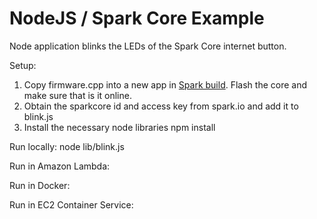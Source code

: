 NodeJS  / Spark Core Example
=================================
Node application blinks the LEDs of the Spark Core internet button.  

Setup:
1. Copy firmware.cpp into a new app in [Spark build](https://www.spark.io/build). Flash the core and make sure that is it online.
2. Obtain the sparkcore id and access key from spark.io and add it to blink.js
3. Install the necessary node libraries
	npm install

Run locally:
	node lib/blink.js

Run in Amazon Lambda:

Run in Docker:

Run in EC2 Container Service:

